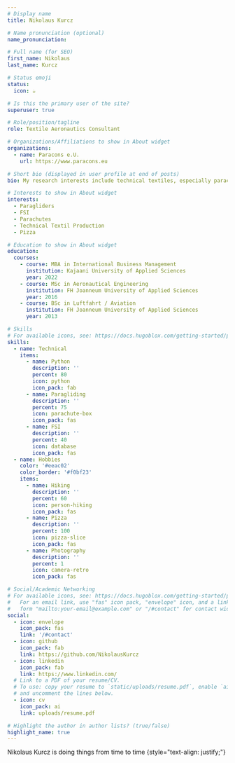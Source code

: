 ```yaml
---
# Display name
title: Nikolaus Kurcz 

# Name pronunciation (optional)
name_pronunciation: 

# Full name (for SEO)
first_name: Nikolaus
last_name: Kurcz

# Status emoji
status:
  icon: ☕️

# Is this the primary user of the site?
superuser: true

# Role/position/tagline
role: Textile Aeronautics Consultant

# Organizations/Affiliations to show in About widget
organizations:
  - name: Paracons e.U. 
    url: https://www.paracons.eu

# Short bio (displayed in user profile at end of posts)
bio: My research interests include technical textiles, especially parachutes and paragliders.

# Interests to show in About widget
interests:
  - Paragliders
  - FSI 
  - Parachutes
  - Technical Textil Production
  - Pizza

# Education to show in About widget
education:
  courses:
    - course: MBA in International Business Management
      institution: Kajaani University of Applied Sciences
      year: 2022
    - course: MSc in Aeronautical Engineering
      institution: FH Joanneum University of Applied Sciences
      year: 2016
    - course: BSc in Luftfahrt / Aviation
      institution: FH Joanneum University of Applied Sciences
      year: 2013

# Skills
# For available icons, see: https://docs.hugoblox.com/getting-started/page-builder/#icons
skills:
  - name: Technical
    items:
      - name: Python
        description: ''
        percent: 80
        icon: python
        icon_pack: fab
      - name: Paragliding
        description: ''
        percent: 75
        icon: parachute-box
        icon_pack: fas
      - name: FSI
        description: ''
        percent: 40
        icon: database
        icon_pack: fas
  - name: Hobbies
    color: '#eeac02'
    color_border: '#f0bf23'
    items:
      - name: Hiking
        description: ''
        percent: 60
        icon: person-hiking
        icon_pack: fas
      - name: Pizza
        description: ''
        percent: 100
        icon: pizza-slice
        icon_pack: fas
      - name: Photography
        description: ''
        percent: 1
        icon: camera-retro
        icon_pack: fas

# Social/Academic Networking
# For available icons, see: https://docs.hugoblox.com/getting-started/page-builder/#icons
#   For an email link, use "fas" icon pack, "envelope" icon, and a link in the
#   form "mailto:your-email@example.com" or "/#contact" for contact widget.
social:
  - icon: envelope
    icon_pack: fas
    link: '/#contact'
  - icon: github
    icon_pack: fab
    link: https://github.com/NikolausKurcz
  - icon: linkedin
    icon_pack: fab
    link: https://www.linkedin.com/
  # Link to a PDF of your resume/CV.
  # To use: copy your resume to `static/uploads/resume.pdf`, enable `ai` icons in `params.yaml`,
  # and uncomment the lines below.
  - icon: cv
    icon_pack: ai
    link: uploads/resume.pdf

# Highlight the author in author lists? (true/false)
highlight_name: true
---
```


Nikolaus Kurcz is doing things from time to time
{style="text-align: justify;"}
